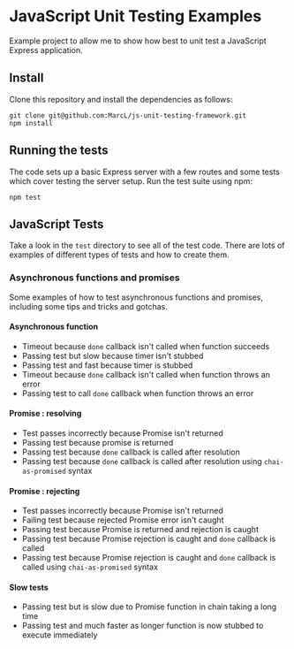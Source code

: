 # JavaScript Unit Testing Examples

Example project to allow me to show how best to unit test a JavaScript Express application.

## Install

Clone this repository and install the dependencies as follows:

```
git clone git@github.com:MarcL/js-unit-testing-framework.git
npm install
```

## Running the tests

The code sets up a basic Express server with a few routes and some tests which cover testing the server setup. Run the test suite using npm:

```
npm test
```

## JavaScript Tests

Take a look in the `test` directory to see all of the test code. There are lots of examples of different types of tests and how to create them.

### Asynchronous functions and promises

Some examples of how to test asynchronous functions and promises, including some tips and tricks and gotchas.

#### Asynchronous function
- Timeout because `done` callback isn't called when function succeeds
- Passing test but slow because timer isn't stubbed
- Passing test and fast because timer is stubbed
- Timeout because `done` callback isn't called when function throws an error
- Passing test to call `done` callback when function throws an error

#### Promise : resolving
- Test passes incorrectly because Promise isn't returned
- Passing test because promise is returned
- Passing test because `done` callback is called after resolution
- Passing test because `done` callback is called after resolution using `chai-as-promised` syntax

#### Promise : rejecting
- Test passes incorrectly because Promise isn't returned
- Failing test because rejected Promise error isn't caught
- Passing test because Promise is returned and rejection is caught
- Passing test because Promise rejection is caught and `done` callback is called
- Passing test because Promise rejection is caught and `done` callback is called using `chai-as-promised` syntax

#### Slow tests
- Passing test but is slow due to Promise function in chain taking a long time
- Passing test and much faster as longer function is now stubbed to execute immediately

